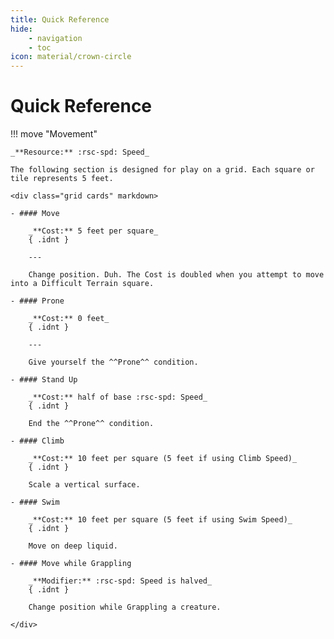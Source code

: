 ```yaml
---
title: Quick Reference
hide:
    - navigation
    - toc
icon: material/crown-circle
---
```


# Quick Reference

!!! move "Movement"

    _**Resource:** :rsc-spd: Speed_

    The following section is designed for play on a grid. Each square or tile represents 5 feet.

    <div class="grid cards" markdown>

    - #### Move 
    
        _**Cost:** 5 feet per square_
        { .idnt }

        ---

        Change position. Duh. The Cost is doubled when you attempt to move into a Difficult Terrain square.
    
    - #### Prone 
    
        _**Cost:** 0 feet_
        { .idnt }

        ---

        Give yourself the ^^Prone^^ condition.

    - #### Stand Up
    
        _**Cost:** half of base :rsc-spd: Speed_
        { .idnt }

        End the ^^Prone^^ condition.

    - #### Climb
    
        _**Cost:** 10 feet per square (5 feet if using Climb Speed)_
        { .idnt }

        Scale a vertical surface. 

    - #### Swim 
    
        _**Cost:** 10 feet per square (5 feet if using Swim Speed)_
        { .idnt }

        Move on deep liquid. 

    - #### Move while Grappling
    
        _**Modifier:** :rsc-spd: Speed is halved_
        { .idnt }

        Change position while Grappling a creature. 

    </div>
